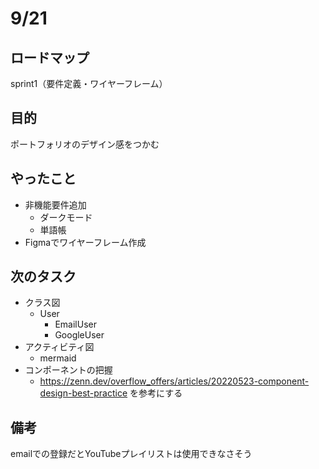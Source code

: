 # 9/21
## ロードマップ
sprint1（要件定義・ワイヤーフレーム）

## 目的
ポートフォリオのデザイン感をつかむ

## やったこと
- 非機能要件追加
  - ダークモード
  - 単語帳
- Figmaでワイヤーフレーム作成

## 次のタスク
- クラス図
  - User
    - EmailUser
    - GoogleUser
- アクティビティ図
  - mermaid
- コンポーネントの把握
  - https://zenn.dev/overflow_offers/articles/20220523-component-design-best-practice を参考にする

## 備考
emailでの登録だとYouTubeプレイリストは使用できなさそう